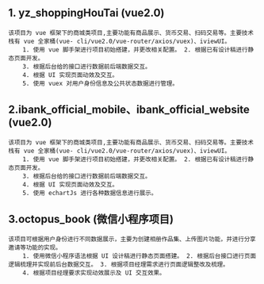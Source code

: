 ## 1. yz_shoppingHouTai (vue2.0)

    该项目为 vue 框架下的商城类项目,主要功能有商品展示、货币交易、扫码交易等。主要技术栈有 vue 全家桶(vue- cli/vue2.0/vue-router/axios/vuex)、iviewUI。
        1. 使用 vue 脚手架进行项目初始搭建，并更改相关配置。 2. 根据已有设计稿进行静态页面开发。 
        3. 根据后台给的接口进行数据前后端数据交互。 
        4. 根据 UI 实现页面动效及交互。
        5. 使用 vuex 对用户身份信息及公共状态数据进行管理。 

## 2.ibank_official_mobile、ibank_official_website (vue2.0)

    该项目为 vue 框架下的商城类项目,主要功能有商品展示、货币交易、扫码交易等。主要技术栈有 vue 全家桶(vue- cli/vue2.0/vue-router/axios/vuex)、iviewUI。
        1. 使用 vue 脚手架进行项目初始搭建，并更改相关配置。 2. 根据已有设计稿进行静态页面开发。 
        3. 根据后台给的接口进行数据前后端数据交互。 
        4. 根据 UI 实现页面动效及交互。
        5. 使用 echartJs 进行各种数据信息进行展示。

## 3.octopus_book (微信小程序项目)

    该项目可根据用户身份进行不同数据展示，主要为创建相册作品集、上传图片功能，并进行分享邀请等功能的实现。
        1. 使用微信小程序语法根据 UI 设计稿进行静态页面搭建。 2. 根据后台接口进行页面逻辑梳理并实现前后台数据交互。 3. 根据项目经理需求进行页面逻辑整改及梳理。 
        4. 根据项目经理要求实现动效展示及 UI 交互效果。
